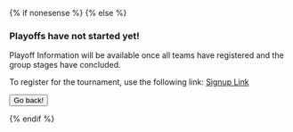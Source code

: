 {% if nonesense %}
{% else %}
<h3> Playoffs have not started yet! </h3>

<p> Playoff Information will be available once all teams have registered and the group stages have concluded. </p>
<p> To register for the tournament, use the following link: <a href="https://forms.gle/pVTRymbMVmpsKPtz6">Signup Link</a> </p>
<form>
 <input type="button" value="Go back!" onclick="history.back()">
</form>
{% endif %}  
